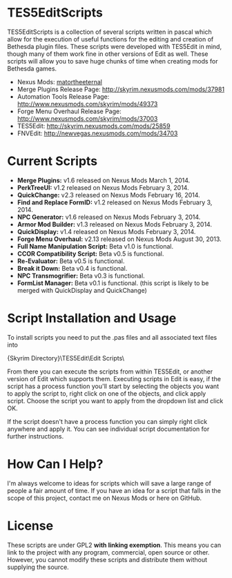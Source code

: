 TES5EditScripts
===============

TES5EditScripts is a collection of several scripts written in pascal 
which allow for the execution of useful functions for the editing and 
creation of Bethesda plugin files.  These scripts were developed with 
TES5Edit in mind, though many of them work fine in other versions of 
Edit as well.  These scripts will allow you to save huge chunks of time 
when creating mods for Bethesda games.

* Nexus Mods: [matortheeternal](http://skyrim.nexusmods.com/users/3900618/?tb=mods&pUp=1)
* Merge Plugins Release Page: <http://skyrim.nexusmods.com/mods/37981>
* Automation Tools Release Page: <http://www.nexusmods.com/skyrim/mods/49373>
* Forge Menu Overhaul Release Page: <http://www.nexusmods.com/skyrim/mods/37003>
* TES5Edit: <http://skyrim.nexusmods.com/mods/25859> 
* FNVEdit: <http://newvegas.nexusmods.com/mods/34703>


Current Scripts
==================================

* **Merge Plugins:** v1.6 released on Nexus Mods March 1, 2014.
* **PerkTreeUI:** v1.2 released on Nexus Mods February 3, 2014. 
* **QuickChange:** v2.3 released on Nexus Mods February 16, 2014.
* **Find and Replace FormID:** v1.2 released on Nexus Mods February 3, 2014.
* **NPC Generator:** v1.6 released on Nexus Mods February 3, 2014.
* **Armor Mod Builder:** v1.3 released on Nexus Mods February 3, 2014.
* **QuickDisplay:** v1.4 released on Nexus Mods February 3, 2014.
* **Forge Menu Overhaul:** v2.13 released on Nexus Mods August 30, 2013.
* **Full Name Manipulation Script:** Beta v1.0 is functional.
* **CCOR Compatibility Script:** Beta v0.5 is functional.
* **Re-Evaluator:** Beta v0.5 is functional.
* **Break it Down:** Beta v0.4 is functional.
* **NPC Transmogrifier:** Beta v0.3 is functional.
* **FormList Manager:** Beta v0.1 is functional.  (this script is likely to 
be merged with QuickDisplay and QuickChange)


Script Installation and Usage
==================================

To install scripts you need to put the .pas files and all associated text 
files into 

  {Skyrim Directory}\TES5Edit\Edit Scripts\

From there you can execute the scripts from within TES5Edit, or another 
version of Edit which supports them.  Executing scripts in Edit is easy, 
if the script has a process function you'll start by selecting the objects 
you want to apply the script to, right click on one of the objects, and 
click apply script.  Choose the script you want to apply from the dropdown 
list and click OK.

If the script doesn't have a process function you can simply right click 
anywhere and apply it.  You can see individual script documentation for 
further instructions.


How Can I Help?
==================================

I'm always welcome to ideas for scripts which will save a large range of 
people a fair amount of time.  If you have an idea for a script that falls 
in the scope of this project, contact me on Nexus Mods or here on GitHub.


License
===============
These scripts are under GPL2 **with linking exemption**. This means you
can link to the project with any program, commercial, open source or
other.  However, you cannot modify these scripts and distribute them 
without supplying the source.